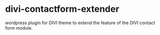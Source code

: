 # divi-contactform-extender
wordpress plugin for DIVI theme to extend the feature of the DIVI contact form module.
